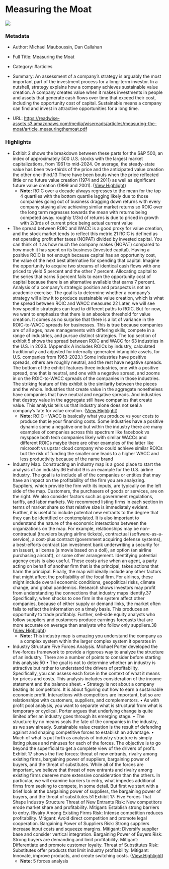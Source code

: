 # Measuring the Moat

![](https://readwise-assets.s3.amazonaws.com/media/reader/parsed_document_assets/226708475/-XN0HMUGeRWIdJ6puwuFm88VyNduuMaJqir_mIkTQyY-cove_oHSNgAJ.png)

### Metadata

- Author: Michael Mauboussin, Dan Callahan
- Full Title: Measuring the Moat
- Category: #articles

- Summary: An assessment of a company’s strategy is arguably the most important part of the investment process for a long-term investor. In a nutshell, strategy explains how a company achieves sustainable value creation. A company creates value when it makes investments in people and assets that generate cash flows over time that exceed their cost, including the opportunity cost of capital. Sustainable means a company can find and invest in attractive opportunities for a long time. 

- URL: https://readwise-assets.s3.amazonaws.com/media/wisereads/articles/measuring-the-moat/article_measuringthemoat.pdf

### Highlights

- Exhibit 2 shows the breakdown between these parts for the S&P 500, an index of approximately 500 U.S. stocks with the largest market capitalizations, from 1961 to mid-2024. On average, the steady-state value has been two-thirds of the price and the anticipated value creation the other one-third.13 There have been bouts when the price reflected little or no future value creation (1974 and 2011) as well as significant future value creation (1999 and 2001). ([View Highlight](https://read.readwise.io/read/01jb7f9z9341gg3yehxcdf3606))
    - **Note:** ROIC over a decade always regresses to the mean for the top 4 quartiles with the bottom quartile lagging likely due to those companies going out of business dragging down returns with every company staying alive achieving similar market returns so ROIC over the long term regresses towards the mean with returns being competed away. roughly 1/3rd of returns is due to priced in growth with 2/3rds of current price being actual current value
- The spread between ROIC and WACC is a good proxy for value creation, and the stock market tends to reflect this metric.21 ROIC is defined as net operating profit after taxes (NOPAT) divided by invested capital. You can think of it as how much the company makes (NOPAT) compared to how much it has spent on its business (invested capital).
  Having a positive ROIC is not enough because capital has an opportunity cost, the value of the next best alternative for spending that capital. Imagine the opportunity to acquire two streams of identical cash flows with one priced to yield 5 percent and the other 7 percent. Allocating capital to the series that earns 5 percent fails to earn the opportunity cost of capital because there is an alternative available that earns 7 percent.
  Analysis of a company’s strategic position and prospects is not an academic exercise. The goal is to determine whether a company’s strategy will allow it to produce sustainable value creation, which is what the spread between ROIC and WACC measures.22 Later, we will see how specific strategies can lead to different paths to ROIC. But for now, we want to emphasize that there is an absolute threshold for value creation.
  It comes as no surprise that there is a lot of variance in the ROIC-to-WACC spreads for businesses. This is true because companies are of all ages, have managements with differing skills, compete in a range of industries, and pursue distinct strategies.
  The top section of exhibit 5 shows the spread between ROIC and WACC for 63 industries in the U.S. in 2023.
  (Appendix A includes ROICs by industry, calculated traditionally and adjusted for internally-generated intangible assets, for U.S. companies from 1963-2023.) Some industries have positive spreads, others are roughly neutral, and the rest have negative spreads. The bottom of the exhibit features three industries, one with a positive spread, one that is neutral, and one with a negative spread, and zooms in on the ROIC-to-WACC spreads of the companies in those industries.
  The striking feature of this exhibit is the similarity between the pieces and the whole. Industries that create value in the aggregate nonetheless have companies that have neutral and negative spreads. And industries that destroy value in the aggregate still have companies that create value. This analysis tells us that industry alone does not seal a company’s fate for value creation. ([View Highlight](https://read.readwise.io/read/01jb7fp9zehpbw130ybdb3s1ws))
    - **Note:** ROIC - WACC is basically what you produce vs your costs to produce that ie your financing costs. Some industries have a positive dynamic some a negative one but within the industry there are many examples of companies across this spectrum like facebook vs myspace both tech companies likely with similar WACCs and different ROICs maybe there are other examples of the latter like microsoft vs upstar cloud company who could achieve similar ROICs but the risk of funding the smaller one leads to a higher WACC and less productivity because of the name brand
- Industry Map. Constructing an industry map is a good place to start the analysis of an industry.36 Exhibit 9 is an example for the U.S. airline industry. The goal is to include all of the companies or entities that may have an impact on the profitability of the firm you are analyzing. Suppliers, which provide the firm with its inputs, are typically on the left side of the map. Customers, the purchasers of goods or services, are on the right. We also consider factors such as government regulations, tariffs, and labor markets.
  We recommend listing firms in each section in terms of market share so that relative size is immediately evident.
  Further, it is useful to include potential new entrants to the degree that they can be identified or contemplated.
  It is also important to understand the nature of the economic interactions between the organizations on the map. For example, relationships may be non-contractual (travelers buying airline tickets), contractual (software-as-a- service), a cost-plus contract (government acquiring defense systems), a best-efforts contract (an investment bank underwriting a security for an issuer), a license (a movie based on a doll), an option (an airline purchasing aircraft), or some other arrangement. Identifying potential agency costs is also useful. These costs arise when an agent, a party acting on behalf of another firm that is the principal, takes actions that harm the principal.
  Finally, the map will ideally include any other factors that might affect the profitability of the focal firm. For airlines, these might include overall economic conditions, geopolitical risks, climate change, and global pandemics.
  Research shows investors may profit from understanding the connections that industry maps identify.37 Specifically, when shocks to one firm in the system affect other companies, because of either supply or demand links, the market often fails to reflect the information on a timely basis. This produces an opportunity to trade profitably. Further, sell-side equity analysts who follow suppliers and customers produce earnings forecasts that are more accurate on average than analysts who follow only suppliers.38 ([View Highlight](https://read.readwise.io/read/01jb7kexg1spahbq4v2ae2f7mf))
    - **Note:** This industry map is amazing you understand the company as a complex system within the larger complex system it operates in
- Industry Structure Five Forces Analysis. Michael Porter developed the five-forces framework to provide a rigorous way to analyze the structure of an industry. There are a number of points to consider before starting this analysis:50 • The goal is not to determine whether an industry is attractive but rather to understand the drivers of profitability. Specifically, you can assess each force in the context of what it means for prices and costs. This analysis includes consideration of the income statement and the balance sheet.
  • Strategy is not about a company beating its competitors. It is about figuring out how to earn a sustainable economic profit. Interactions with competitors are important, but so are relationships with customers, suppliers, and complementors.
  • As with profit pool analysis, you want to separate what is structural from what is temporary or cyclical.
  Porter argues that underlying change is quite limited after an industry goes through its emerging stage.
  • The structure by no means seals the fate of the companies in the industry, as we saw already. Sustainable value creation is the result of defending against and shaping competitive forces to establish an advantage. • Much of what is put forth as analysis of industry structure is simply listing pluses and minuses for each of the forces. The objective is to go beyond the superficial to get a complete view of the drivers of profit.
  Exhibit 17 shows the five forces: threat of new entrants, rivalry among existing firms, bargaining power of suppliers, bargaining power of buyers, and the threat of substitutes. While all of the forces are important, we believe that threat of new entrants and rivalry among existing firms deserve more extensive consideration than the others. In particular, we will examine barriers to entry, what impedes additional firms from seeking to compete, in some detail. But first we start with a brief look at the bargaining power of suppliers, the bargaining power of buyers, and the threat of substitutes.51 Exhibit 17: Five Forces That Shape Industry Structure Threat of New Entrants Risk: New competitors erode market share and profitability.
  Mitigant: Establish strong barriers to entry.
  Rivalry Among Existing Firms Risk: Intense competition reduces profitability.
  Mitigant: Avoid direct competition and promote legal cooperation.
  Bargaining Power of Suppliers Risk: Strong suppliers increase input costs and squeeze margins.
  Mitigant: Diversify supplier base and consider vertical integration. Bargaining Power of Buyers Risk: Strong buyers are demanding and limit profitability.
  Mitigant: Differentiate and promote customer loyalty.
  Threat of Substitutes Risk: Substitutes offer products that limit industry profitability.
  Mitigant: Innovate, improve products, and create switching costs. ([View Highlight](https://read.readwise.io/read/01jbsbkw97ja3r26syxgn144k7))
    - **Note:** 5 forces analysis

